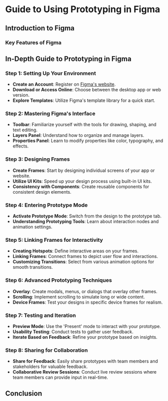 # Guide to Using Prototyping in Figma

## Introduction to Figma

### Key Features of Figma


## In-Depth Guide to Prototyping in Figma

### Step 1: Setting Up Your Environment
- **Create an Account**: Register on [Figma's website](https://www.figma.com/).
- **Download or Access Online**: Choose between the desktop app or web version.
- **Explore Templates**: Utilize Figma's template library for a quick start.

### Step 2: Mastering Figma's Interface
- **Toolbar**: Familiarize yourself with the tools for drawing, shaping, and text editing.
- **Layers Panel**: Understand how to organize and manage layers.
- **Properties Panel**: Learn to modify properties like color, typography, and effects.

### Step 3: Designing Frames
- **Create Frames**: Start by designing individual screens of your app or website.
- **Utilize UI Kits**: Speed up your design process using built-in UI kits.
- **Consistency with Components**: Create reusable components for consistent design elements.

### Step 4: Entering Prototype Mode
- **Activate Prototype Mode**: Switch from the design to the prototype tab.
- **Understanding Prototyping Tools**: Learn about interaction nodes and animation settings.

### Step 5: Linking Frames for Interactivity
- **Creating Hotspots**: Define interactive areas on your frames.
- **Linking Frames**: Connect frames to depict user flow and interactions.
- **Customizing Transitions**: Select from various animation options for smooth transitions.

### Step 6: Advanced Prototyping Techniques
- **Overlay**: Create modals, menus, or dialogs that overlay other frames.
- **Scrolling**: Implement scrolling to simulate long or wide content.
- **Device Frames**: Test your designs in specific device frames for realism.

### Step 7: Testing and Iteration
- **Preview Mode**: Use the 'Present' mode to interact with your prototype.
- **Usability Testing**: Conduct tests to gather user feedback.
- **Iterate Based on Feedback**: Refine your prototype based on insights.

### Step 8: Sharing for Collaboration
- **Share for Feedback**: Easily share prototypes with team members and stakeholders for valuable feedback.
- **Collaborative Review Sessions**: Conduct live review sessions where team members can provide input in real-time.

## Conclusion



